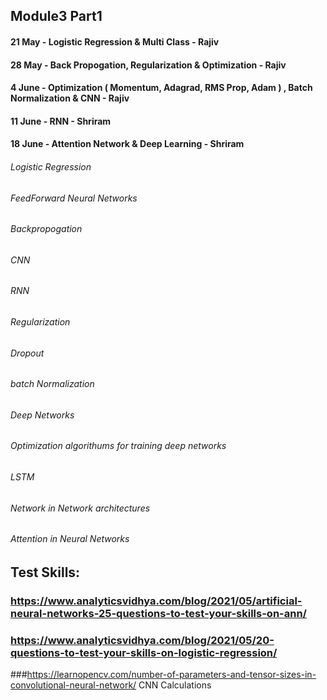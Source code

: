 ## Module3 Part1
#### 21 May - Logistic Regression & Multi Class - Rajiv
#### 28 May - Back Propogation, Regularization & Optimization - Rajiv
#### 4 June - Optimization ( Momentum, Adagrad, RMS Prop, Adam ) , Batch Normalization & CNN - Rajiv
#### 11 June - RNN - Shriram
#### 18 June - Attention Network & Deep Learning - Shriram

###### Logistic Regression
###### FeedForward Neural Networks
###### Backpropogation
###### CNN
###### RNN
###### Regularization
###### Dropout
###### batch Normalization
###### Deep Networks
###### Optimization algorithums for training deep networks
###### LSTM
###### Network in Network architectures
###### Attention in Neural Networks


## Test Skills:
### https://www.analyticsvidhya.com/blog/2021/05/artificial-neural-networks-25-questions-to-test-your-skills-on-ann/

### https://www.analyticsvidhya.com/blog/2021/05/20-questions-to-test-your-skills-on-logistic-regression/

###https://learnopencv.com/number-of-parameters-and-tensor-sizes-in-convolutional-neural-network/
CNN Calculations
